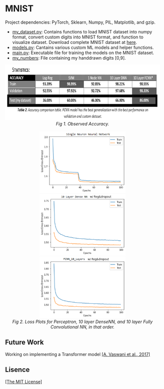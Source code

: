 <h1>MNIST</h1>
<p>Project dependencies: PyTorch, Sklearn, Numpy, PIL, Matplotlib, and gzip.</p>
<ul>
    <li><a href="https://github.com/AgamChopra/MNIST/blob/main/my_dataset.py">my_dataset.py</a>: Contains functions to load MNIST dataset into numpy format, convert custom digits into MNIST
        format, and function to visualize dataset.
        Download complete MNIST dataset at <a href="http://yann.lecun.com/exdb/mnist/" target="blank">here</a>.
    <li><a href="https://github.com/AgamChopra/MNIST/blob/main/models.py">models.py</a>: Cantains various custom ML models and helper functions.
    <li><a href="https://github.com/AgamChopra/MNIST/blob/main/main.py">main.py</a>: Executable file for training the models on the MNIST dataset.
    <li><a href="https://github.com/AgamChopra/MNIST/tree/main/my_numbers">my_numbers</a>: File containing my handdrawn digits [0,9].
</ul>
<p align="center">
    <img width="750" height="180" src="https://github.com/AgamChopra/MNIST/blob/main/misc_imgs/stats.PNG?raw=true">
    <br><i>Fig 1. Observed Accuracy.</i><br><br>
    <img width="280" height="200"
        src="https://github.com/AgamChopra/MNIST/blob/main/misc_imgs/NN_1_neuron.png?raw=true">
    <img width="280" height="200"
        src="https://github.com/AgamChopra/MNIST/blob/main/misc_imgs/NN_10_layers_500_neurons_per_hiddenlayer.png?raw=true">
    <img width="280" height="200"
        src="https://github.com/AgamChopra/MNIST/blob/main/misc_imgs/FCNN_10_layers.png?raw=true">
    <br><i>Fig 2. Loss Plots for Perceptron, 10 layer DenseNN, and 10 layer Fully Convolutional NN, in that
        order.</i><br>
</p>

<h2>Future Work</h2>
<p>Working on implementing a Transformer model <a href="https://arxiv.org/pdf/1706.03762.pdf" target="blank">[A. Vaswani
        et al., 2017]</a></p>
<h2>Lisence</h2>
<p><a href="https://github.com/AgamChopra/MNIST/blob/master/LICENSE.md" target="blank">[The MIT License]</a></p>

